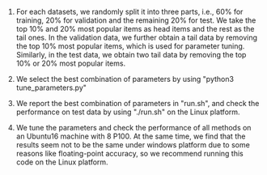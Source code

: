 1. For each datasets, we randomly split it into three parts, i.e., 60% for training, 20% for validation and the remaining 20% for test. We take the top 10% and 20% most popular items as head items and the rest as the tail ones. In the validation data, we further obtain a tail data by removing the top 10% most popular items, which is used for parameter tuning. Similarly, in the test data, we obtain two tail data by removing the top 10% or 20% most popular items.

2. We select the best combination of parameters by using "python3 tune_parameters.py"

3. We report the best combination of parameters in "run.sh", and check the performance on test data by using "./run.sh" on the Linux platform.

4. We tune the parameters and check the performance of all methods on an Ubuntu16 machine with 8 P100. At the same time, we find that the results seem not to be the same under windows platform due to some reasons like floating-point accuracy, so we recommend running this code on the Linux platform.

